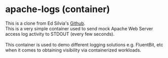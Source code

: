 # apache-logs (container)
This is a clone from Ed Silvia's [Github](https://github.com/edsiper/apache-logs).  <br />
This is a very simple container used to send mock Apache Web Server access log activity to STDOUT (every few seconds). <br />  
This container is used to demo different logging solutions e.g. FluentBit, etc when it comes to obtaining visibility via containerized workloads. <br />
